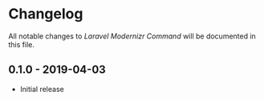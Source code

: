 # Changelog

All notable changes to _Laravel Modernizr Command_ will be documented in this file.

## 0.1.0 - 2019-04-03
- Initial release
